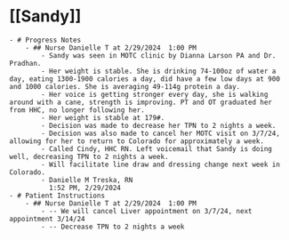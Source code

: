 # [[Sandy]]
	- # Progress Notes
		- ## Nurse Danielle T at 2/29/2024  1:00 PM
			- Sandy was seen in MOTC clinic by Dianna Larson PA and Dr. Pradhan.
			- Her weight is stable. She is drinking 74-100oz of water a day, eating 1300-1900 calories a day, did have a few low days at 900 and 1000 calories. She is averaging 49-114g protein a day.
			- Her voice is getting stronger every day, she is walking around with a cane, strength is improving. PT and OT graduated her from HHC, no longer following her.
			- Her weight is stable at 179#.
			- Decision was made to decrease her TPN to 2 nights a week.
			- Decision was also made to cancel her MOTC visit on 3/7/24, allowing for her to return to Colorado for approximately a week.
			- Called Cindy, HHC RN. Left voicemail that Sandy is doing well, decreasing TPN to 2 nights a week.
			- Will facilitate line draw and dressing change next week in Colorado.
			- Danielle M Treska, RN
			  1:52 PM, 2/29/2024
	- # Patient Instructions
		- ## Nurse Danielle T at 2/29/2024  1:00 PM
			- -- We will cancel Liver appointment on 3/7/24, next appointment 3/14/24
			- -- Decrease TPN to 2 nights a week
